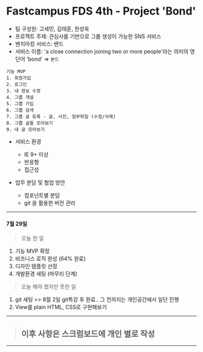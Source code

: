 # Fastcampus FDS 4th - Project 'Bond'  

- 팀 구성원: 고세민, 김태훈, 한성욱  
- 프로젝트 주제: 관심사를 기반으로 그룹 생성이 가능한 SNS 서비스 
- 벤치마킹 서비스: 밴드
- 서비스 이름: 'a close connection joining two or more people'라는 의미의 영단어 'bond' => `본드`

```
기능 MVP
1. 회원가입
2. 로그인
3. 내 정보 수정
4. 그룹 개설
5. 그룹 가입
6. 그룹 검색
7. 그룹 글 등록 - 글, 사진, 첨부파일 (수정/삭제)
8. 그룹 글들 모아보기
9. 내 글 모아보기
```  

- 서비스 환경  
  - IE 9+ 이상   
  - 반응형  
  - 접근성  
  
- 업무 분담 및 협업 방안
  - 컴포넌트별 분담
  - git 을 활용한 버전 관리
--------------------------------------------

#### 7월 29일
> 오늘 한 일
  1. 기능 MVP 확정    
  2. 비즈니스 로직 완성 (64% 완료)  
  3. 디자인 템플릿 선정  
  4. 개발환경 세팅 (마무리 단계)

> 오늘 해야 했지만 못한 일
  1. git 세팅 >> 8월 2일 git특강 후 완료.. 그 전까지는 개인공간에서 일단 진행
  2. View를 plain HTML, CSS로 구현해보기

--------------------------------------------  

> ## 이후 사항은 스크럼보드에 개인 별로 작성

--------------------------------------------


